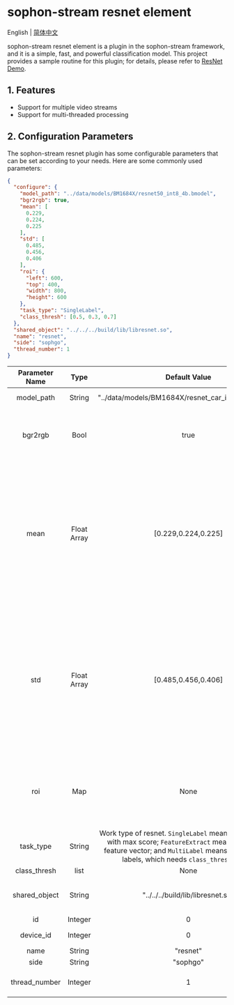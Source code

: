# sophon-stream resnet element

English | [简体中文](README.md)

sophon-stream resnet element is a plugin in the sophon-stream framework, and it is a simple, fast, and powerful classification model. This project provides a sample routine for this plugin; for details, please refer to [ResNet Demo](../../../samples/resnet/README.md).

## 1. Features
* Support for multiple video streams
* Support for multi-threaded processing

## 2. Configuration Parameters
The sophon-stream resnet plugin has some configurable parameters that can be set according to your needs. Here are some commonly used parameters:

```json
{
  "configure": {
    "model_path": "../data/models/BM1684X/resnet50_int8_4b.bmodel",
    "bgr2rgb": true,
    "mean": [
      0.229,
      0.224,
      0.225
    ],
    "std": [
      0.485,
      0.456,
      0.406
    ],
    "roi": {
      "left": 600,
      "top": 400,
      "width": 800,
      "height": 600
    },
    "task_type": "SingleLabel",
    "class_thresh": [0.5, 0.3, 0.7]
  },
  "shared_object": "../../../build/lib/libresnet.so",
  "name": "resnet",
  "side": "sophgo",
  "thread_number": 1
}
```

| Parameter Name | Type | Default Value | Description |
|:-------------:| :-------: | :------------------:| :------------------------:|
| model_path | String | "../data/models/BM1684X/resnet_car_int8_4b.bmodel" | Path to the resnet model |
| bgr2rgb | Bool | true | Whether to convert the image from BGR to RGB format; the default is BGR |
| mean | Float Array | [0.229,0.224,0.225] | Mean values for image preprocessing, with a length of 3. The calculation is y=(x-mean)/std. If bgr2rgb=true, the order of the array should be R, G, B; otherwise, it should be B, G, R |
| std | Float Array | [0.485,0.456,0.406] | Standard deviations for image preprocessing, with a length of 3. The calculation is the same as above. If bgr2rgb=true, the order of the array should be R, G, B; otherwise, it should be B, G, R |
| roi | Map | None | Preset ROI; when this parameter is configured, only the region defined by the ROI will be processed |
| task_type | String | Work type of resnet. `SingleLabel` means output a label with max score; `FeatureExtract` means output the feature vector; and `MultiLabel` means output multi-labels, which needs `class_thresh` in use. |
| class_thresh | list | None |  |
| shared_object | String | "../../../build/lib/libresnet.so" | Path to the libresnet dynamic library |
| id | Integer | 0 | Element ID |
| device_id | Integer | 0 | TPU device number |
| name | String | "resnet" | Element name |
| side | String | "sophgo" | Device type |
| thread_number | Integer | 1 | Number of threads to start |
